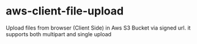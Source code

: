 # aws-client-file-upload
Upload files from browser (Client Side) in Aws S3 Bucket via signed url. it supports both multipart and single upload
